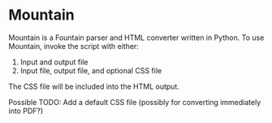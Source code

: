 # Mountain

Mountain is a Fountain parser and HTML converter written in Python.
To use Mountain, invoke the script with either:

1. Input and output file
2. Input file, output file, and optional CSS file

The CSS file will be included into the HTML output.

Possible TODO: Add a default CSS file (possibly for converting immediately into PDF?)
